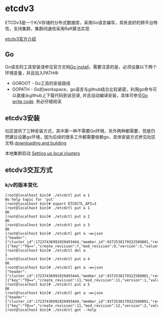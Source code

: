 # etcdv3

ETCDv3是一个K/V存储的分布式数据库，采用Go语言编写，具有良好的跨平台特性，支持集群，集群间通信采用Raft算法实现 

[etcdv3官方介绍](https://coreos.com/etcd/ "etcdv3")

## Go

Go语言的工具安装请参见官方文档[Go install](https://golang.org/doc/install)，需要注意的是，必须设置以下两个环境变量，并且加入PATH中

+ GOROOT - Go工具的安装路径
+ GOPATH - Go的workspace，go语言与github结合比较紧密，利用go命令可以直接从github上下载代码到该目录, 并且自动编译安装，具体可参见[Go write code](https://golang.org/doc/code.html). 务必仔细阅读

## etcdv3安装

社区提供了三种安装方式，其中第一种不需要Go环境，另外两种都需要，但是仍然建议设置go环境，因为后续的很多工作都需要依赖go，具体安装方式参见社区文档
[downloading and building](https://github.com/coreos/etcd/blob/master/Documentation/dl_build.md)

本地集群启动 [Setting up local clusters](https://github.com/coreos/etcd/blob/master/Documentation/dev-guide/local_cluster.md)

## etcdv3交互方式

### k/v的版本变化

```
[root@localhost bin]# ./etcdctl put a 1
No help topic for 'put'
[root@localhost bin]# export ETCDCTL_API=3
[root@localhost bin]# ./etcdctl put a 1   
OK
[root@localhost bin]# ./etcdctl put a 2
OK
[root@localhost bin]# ./etcdctl put a 3
OK
[root@localhost bin]# ./etcdctl get a -w=json
{"header":{"cluster_id":17237436991929493444,"member_id":9372538179322589801,"revision":9,"raft_term":2},"kvs":[{"key":"YQ==","create_revision":7,"mod_revision":9,"version":3,"value":"Mw=="}],"count":1}
[root@localhost bin]# ./etcdctl del a
1
[root@localhost bin]# ./etcdctl put a 4
OK
[root@localhost bin]# ./etcdctl get a -w=json
{"header":{"cluster_id":17237436991929493444,"member_id":9372538179322589801,"revision":11,"raft_term":2},"kvs":[{"key":"YQ==","create_revision":11,"mod_revision":11,"version":1,"value":"NA=="}],"count":1}
[root@localhost bin]# ./etcdctl put a 5
OK
[root@localhost bin]# ./etcdctl get a -w=json
{"header":{"cluster_id":17237436991929493444,"member_id":9372538179322589801,"revision":12,"raft_term":2},"kvs":[{"key":"YQ==","create_revision":11,"mod_revision":12,"version":2,"value":"NQ=="}],"count":1}
[root@localhost bin]# ./etcdctl get --help

```
